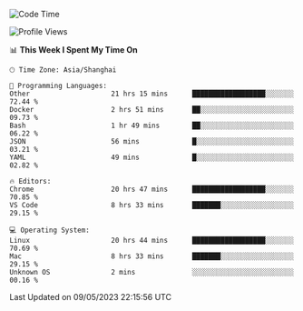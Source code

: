 <!--START_SECTION:waka-->
![Code Time](http://img.shields.io/badge/Code%20Time-636%20hrs%2047%20mins-blue)

![Profile Views](http://img.shields.io/badge/Profile%20Views-3-blue)

📊 **This Week I Spent My Time On** 

```text
🕑︎ Time Zone: Asia/Shanghai

💬 Programming Languages: 
Other                    21 hrs 15 mins      ██████████████████░░░░░░░   72.44 % 
Docker                   2 hrs 51 mins       ██░░░░░░░░░░░░░░░░░░░░░░░   09.73 % 
Bash                     1 hr 49 mins        ██░░░░░░░░░░░░░░░░░░░░░░░   06.22 % 
JSON                     56 mins             █░░░░░░░░░░░░░░░░░░░░░░░░   03.21 % 
YAML                     49 mins             █░░░░░░░░░░░░░░░░░░░░░░░░   02.82 % 

🔥 Editors: 
Chrome                   20 hrs 47 mins      ██████████████████░░░░░░░   70.85 % 
VS Code                  8 hrs 33 mins       ███████░░░░░░░░░░░░░░░░░░   29.15 % 

💻 Operating System: 
Linux                    20 hrs 44 mins      ██████████████████░░░░░░░   70.69 % 
Mac                      8 hrs 33 mins       ███████░░░░░░░░░░░░░░░░░░   29.15 % 
Unknown OS               2 mins              ░░░░░░░░░░░░░░░░░░░░░░░░░   00.16 % 
```


 Last Updated on 09/05/2023 22:15:56 UTC
<!--END_SECTION:waka-->
